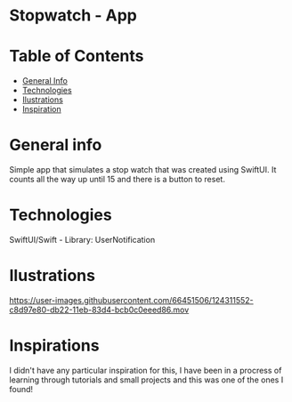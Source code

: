 #  Stopwatch - App

# Table of Contents

- <a href="https://github.com/sergiosepulveda09/StopWatch/tree/main#general-info" >General Info</a>
- <a href="https://github.com/sergiosepulveda09/StopWatch/tree/main#technologies">Technologies</a>
- <a href="https://github.com/sergiosepulveda09/StopWatch/tree/main#ilustrations">Ilustrations</a>
- <a href="https://github.com/sergiosepulveda09/StopWatch/tree/main#inspirations">Inspiration</a>

# General info
Simple app that simulates a stop watch that was created using SwiftUI. It counts all the way up until 15 and there is a button to reset.
# Technologies
SwiftUI/Swift - Library: UserNotification
# Ilustrations
https://user-images.githubusercontent.com/66451506/124311552-c8d97e80-db22-11eb-83d4-bcb0c0eeed86.mov
# Inspirations
I didn't have any particular inspiration for this, I have been in a procress of learning through tutorials and small projects and this was one of the ones I found!
